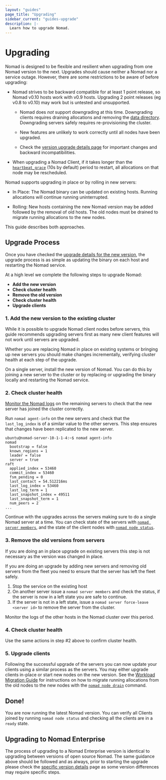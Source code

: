 ```yaml
---
layout: "guides"
page_title: "Upgrading"
sidebar_current: "guides-upgrade"
description: |-
  Learn how to upgrade Nomad.
---
```


# Upgrading

Nomad is designed to be flexible and resilient when upgrading from one Nomad
version to the next. Upgrades should cause neither a Nomad nor a service
outage. However, there are some restrictions to be aware of before upgrading:

 * Nomad strives to be backward compatible for at least 1 point release, so
   Nomad v0.10 hosts work with v0.9 hosts. Upgrading 2 point releases (eg v0.8
   to v0.10) may work but is untested and unsupported.

   * Nomad does *not* support downgrading at this time. Downgrading clients
     requires draining allocations and removing the [data directory][data_dir].
     Downgrading servers safely requires re-provisioning the cluster.

   * New features are unlikely to work correctly until all nodes have been
     upgraded.

   * Check the [version upgrade details page][upgrade-specific] for important
     changes and backward incompatibilities.

 * When upgrading a Nomad Client, if it takes longer than the
   [`heartbeat_grace`][heartbeat_grace] (10s by default) period to restart, all
   allocations on that node may be rescheduled.

Nomad supports upgrading in place or by rolling in new servers: 

 * In Place: The Nomad binary can be updated on existing hosts. Running
   allocations will continue running uninterrupted.
 
 * Rolling: New hosts containing the new Nomad version may be added followed by
   the removal of old hosts. The old nodes must be drained to migrate running
   allocations to the new nodes.

This guide describes both approaches.

## Upgrade Process

Once you have checked the [upgrade details for the new
version][upgrade-specific], the upgrade process is as simple as updating the
binary on each host and restarting the Nomad service.

At a high level we complete the following steps to upgrade Nomad:

* **Add the new version**
* **Check cluster health**
* **Remove the old version**
* **Check cluster health**
* **Upgrade clients**

### 1. Add the new version to the existing cluster

While it is possible to upgrade Nomad client nodes before servers, this guide
recommends upgrading servers first as many new client features will not work
until servers are upgraded.

Whether you are replacing Nomad in place on existing systems or bringing up new
servers you should make changes incrementally, verifying cluster health at each
step of the upgrade.

On a single server, install the new version of Nomad. You can do this by
joining a new server to the cluster or by replacing or upgrading the binary
locally and restarting the Nomad service.

### 2. Check cluster health

[Monitor the Nomad logs][monitor] on the remaining servers to check that the
new server has joined the cluster correctly.

Run `nomad agent-info` on the new servers and check that the `last_log_index`
is of a similar value to the other servers. This step ensures that changes have
been replicated to the new server.

```
ubuntu@nomad-server-10-1-1-4:~$ nomad agent-info
nomad
  bootstrap = false
  known_regions = 1
  leader = false
  server = true
raft
  applied_index = 53460
  commit_index = 53460
  fsm_pending = 0
  last_contact = 54.512216ms
  last_log_index = 53460
  last_log_term = 1
  last_snapshot_index = 49511
  last_snapshot_term = 1
  num_peers = 2
...
```

Continue with the upgrades across the servers making sure to do a single Nomad
server at a time.  You can check state of the servers with [`nomad server
members`][server-members], and the state of the client nodes with [`nomad node
status`][node-status].

### 3. Remove the old versions from servers

If you are doing an in place upgrade on existing servers this step is not
necessary as the version was changed in place.

If you are doing an upgrade by adding new servers and removing old servers
from the fleet you need to ensure that the server has left the fleet safely.

1. Stop the service on the existing host
2. On another server issue a `nomad server members` and check the status, if
the server is now in a left state you are safe to continue.
3. If the server is not in a left state, issue a `nomad server force-leave <server id>`
to remove the server from the cluster.

Monitor the logs of the other hosts in the Nomad cluster over this period.

### 4. Check cluster health

Use the same actions in step #2 above to confirm cluster health.

### 5. Upgrade clients

Following the successful upgrade of the servers you can now update your
clients using a similar process as the servers.  You may either upgrade clients
in-place or start new nodes on the new version. See the [Workload Migration
Guide](/guides/operations/node-draining.html) for instructions on how to migrate running
allocations from the old nodes to the new nodes with the [`nomad node
drain`](/docs/commands/node/drain.html) command.

## Done!

You are now running the latest Nomad version. You can verify all
Clients joined by running `nomad node status` and checking all the clients
are in a `ready` state.

## Upgrading to Nomad Enterprise

The process of upgrading to a Nomad Enterprise version is identical to upgrading
between versions of open source Nomad. The same guidance above should be
followed and as always, prior to starting the upgrade please check the [specific
version details](/guides/upgrade/upgrade-specific.html) page as some version
differences may require specific steps.

[data_dir]: /docs/configuration/index.html#data_dir
[heartbeat_grace]: /docs/configuration/server.html#heartbeat_grace
[monitor]: /docs/commands/monitor.html
[node-status]: /docs/commands/node/status.html
[server-members]: /docs/commands/server/members.html
[upgrade-specific]: /guides/upgrade/upgrade-specific.html
